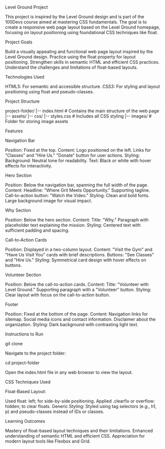 Level Ground Project

This project is inspired by the Level Ground design and is part of the 100Devs course aimed at mastering CSS fundamentals. The goal is to create a responsive web page layout based on the Level Ground homepage, focusing on layout positioning using foundational CSS techniques like float.

Project Goals

Build a visually appealing and functional web page layout inspired by the Level Ground design.
Practice using the float property for layout positioning.
Strengthen skills in semantic HTML and efficient CSS practices.
Understand the challenges and limitations of float-based layouts.

Technologies Used

HTML5: For semantic and accessible structure.
CSS3: For styling and layout positioning using float and pseudo-classes.

Project Structure

project-folder/
|-- index.html          # Contains the main structure of the web page
|-- assets/
    |-- css/
        |-- styles.css  # Includes all CSS styling
    |-- images/         # Folder for storing image assets

Features

Navigation Bar

Position: Fixed at the top.
Content:
Logo positioned on the left.
Links for "Classes" and "Hire Us."
"Donate" button for user actions.
Styling:
Background: Neutral tone for readability.
Text: Black or white with hover effects for interactivity.

Hero Section

Position: Below the navigation bar, spanning the full width of the page.
Content:
Headline: "Where Grit Meets Opportunity."
Supporting tagline.
Call-to-action button: "Watch the Video."
Styling:
Clean and bold fonts.
Large background image for visual impact.

Why Section

Position: Below the hero section.
Content:
Title: "Why."
Paragraph with placeholder text explaining the mission.
Styling:
Centered text with sufficient padding and spacing.

Call-to-Action Cards

Position: Displayed in a two-column layout.
Content:
"Visit the Gym" and "Have Us Visit You" cards with brief descriptions.
Buttons: "See Classes" and "Hire Us."
Styling:
Symmetrical card design with hover effects on buttons.

Volunteer Section

Position: Below the call-to-action cards.
Content:
Title: "Volunteer with Level Ground."
Supporting paragraph with a "Volunteer" button.
Styling:
Clear layout with focus on the call-to-action button.

Footer

Position: Fixed at the bottom of the page.
Content:
Navigation links for sitemap.
Social media icons and contact information.
Disclaimer about the organization.
Styling:
Dark background with contrasting light text.

Instructions to Run

git clone <repository-url>

Navigate to the project folder:

cd project-folder

Open the index.html file in any web browser to view the layout.

CSS Techniques Used

Float-Based Layout:

Used float: left; for side-by-side positioning.
Applied .clearfix or overflow: hidden; to clear floats.
Generic Styling:
Styled using tag selectors (e.g., h1, p) and pseudo-classes instead of IDs or classes.

Learning Outcomes

Mastery of float-based layout techniques and their limitations.
Enhanced understanding of semantic HTML and efficient CSS.
Appreciation for modern layout tools like Flexbox and Grid.
